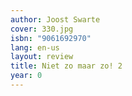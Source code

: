 ```yaml
---
author: Joost Swarte
cover: 330.jpg
isbn: "9061692970"
lang: en-us
layout: review
title: Niet zo maar zo! 2
year: 0
---
```

